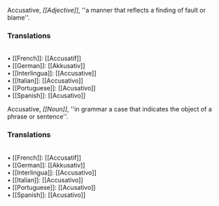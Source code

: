 Accusative, <i>[[Adjective]]</i>, ''a manner that reflects a finding of fault or blame''. 
<P> <H3>Translations</H3>
<BR>• [[French]]: [[Accusatif]]
<BR>• [[German]]: [[Akkusativ]]
<BR>• [[Interlingua]]: [[Accusative]]
<BR>• [[Italian]]: [[Accusativo]]
<BR>• [[Portuguese]]: [[Acusativo]]
<BR>• [[Spanish]]: [[Acusativo]]
<BR> 

Accusative, <i>[[Noun]]</i>, ''in grammar a case that indicates the object of a phrase or sentence''. 
<P> <H3>Translations</H3>
<BR>• [[French]]: [[Accusatif]]
<BR>• [[German]]: [[Akkusativ]]
<BR>• [[Interlingua]]: [[Accusativo]]
<BR>• [[Italian]]: [[Accusativo]]
<BR>• [[Portuguese]]: [[Acusativo]]
<BR>• [[Spanish]]: [[Acusativo]]
<BR>